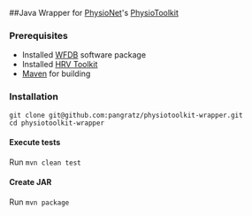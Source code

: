 ##Java Wrapper for [PhysioNet](http://www.physionet.org/)'s [PhysioToolkit](http://www.physionet.org/physiotools/)

### Prerequisites

- Installed [WFDB](http://www.physionet.org/physiotools/wfdb.shtml) software package
- Installed [HRV Toolkit](http://www.physionet.org/tutorials/hrv-toolkit/)
- [Maven](http://maven.apache.org/) for building

### Installation

```
git clone git@github.com:pangratz/physiotoolkit-wrapper.git
cd physiotoolkit-wrapper
```

#### Execute tests

Run ```mvn clean test```

#### Create JAR

Run ````mvn package````